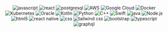 <!--
**petemcgowan/petemcgowan** is a ✨ _special_ ✨ repository because its `README.md` (this file) appears on your GitHub profile.

Here are some ideas to get you started:

- 🔭 I’m currently working on ...
- 🌱 I’m currently learning ...
- 👯 I’m looking to collaborate on ...
- 🤔 I’m looking for help with ...
- 💬 Ask me about ...
- 📫 How to reach me: ...
- 😄 Pronouns: ...
- ⚡ Fun fact: ...
-->

<div class="markdown-heading" dir="auto">
<!--   <h3 class="heading-element" dir="auto">Languages, Tools, and Skills 🛠</h3>
  <a id="user-content-languages-tools-and-skills-" class="anchor" aria-label="Permalink: Languages, Tools, and Skills 🛠" href="#languages-tools-and-skills-"> -->
<!--     <svg class="octicon octicon-link" viewBox="0 0 16 16" version="1.1" width="16" height="16" aria-hidden="true"><path d="m7.775 3.275 1.25-1.25a3.5 3.5 0 1 1 4.95 4.95l-2.5 2.5a3.5 3.5 0 0 1-4.95 0 .751.751 0 0 1 .018-1.042.751.751 0 0 1 1.042-.018 1.998 1.998 0 0 0 2.83 0l2.5-2.5a2.002 2.002 0 0 0-2.83-2.83l-1.25 1.25a.751.751 0 0 1-1.042-.018.751.751 0 0 1-.018-1.042Zm-4.69 9.64a1.998 1.998 0 0 0 2.83 0l1.25-1.25a.751.751 0 0 1 1.042.018.751.751 0 0 1 .018 1.042l-1.25 1.25a3.5 3.5 0 1 1-4.95-4.95l2.5-2.5a3.5 3.5 0 0 1 4.95 0 .751.751 0 0 1-.018 1.042.751.751 0 0 1-1.042.018 1.998 1.998 0 0 0-2.83 0l-2.5 2.5a1.998 1.998 0 0 0 0 2.83Z"></path></svg>
  </a> -->
</div>

<div align="center" dir="auto">
  <!-- Line 1 -->
  <p>
<!---  PostgreSQL, SwiftUI, AWS, GCP, Docker, REST, Kubernetes, CI/CD, Oracle, DB2, SQL Server, Kotlin, Python, C++
        <img src="REST" alt="REST" style="max-width: 100%;">
    <img src="CI/CD" alt="CI/CD" style="max-width: 100%;">   replace with Github Actions?  https://img.shields.io/badge/github%20actions-%232671E5.svg?style=for-the-badge&logo=githubactions&logoColor=white
    <img src="DB2" alt="DB2" style="max-width: 100%;">
    <img src="SQL Server" alt="SQL Server" style="max-width: 100%;">
    -->
    <img src="https://img.shields.io/badge/javascript-%23323330.svg?style=for-the-badge&logo=javascript&logoColor=%23F7DF1E&style=flat-square" alt="javascript" " style="max-width: 100%;">
    <img src="https://shields.io/badge/react-black?logo=react&style=for-the-badge&style=flat-square" alt="react" " style="max-width: 100%;">
<img src="https://shields.io/badge/postgresql-4169e1?logo=postgresql&logoColor=FFF&style=flat-square" alt="postgresql" style="max-width: 100%;">
    <img src="https://img.shields.io/badge/AWS-%23FF9900.svg?style=for-the-badge&logo=amazon-aws&logoColor=white&style=flat-square" alt="AWS" style="max-width: 100%;">
    <img src="https://img.shields.io/badge/GoogleCloud-%234285F4.svg?style=for-the-badge&logo=google-cloud&logoColor=white&style=flat-square" alt="Google Cloud" style="max-width: 100%;">
    <img src="https://img.shields.io/badge/docker-%230db7ed.svg?style=for-the-badge&logo=docker&logoColor=white&style=flat-square" alt="Docker" style="max-width: 100%;">
    <img src="https://img.shields.io/badge/kubernetes-%23326ce5.svg?style=for-the-badge&logo=kubernetes&logoColor=white&style=flat-square" alt="Kubernetes" style="max-width: 100%;">
    <img src="https://img.shields.io/badge/Oracle-F80000?style=for-the-badge&logo=oracle&logoColor=white&style=flat-square" alt="Oracle" style="max-width: 100%;">
    <img src="https://img.shields.io/badge/kotlin-%237F52FF.svg?style=for-the-badge&logo=kotlin&logoColor=white&style=flat-square" alt="Kotlin" style="max-width: 100%;">
    <img src="https://img.shields.io/badge/python-3670A0?style=for-the-badge&logo=python&logoColor=ffdd54&style=flat-square" alt="Python" style="max-width: 100%;">
    <img src="https://img.shields.io/badge/c++-%2300599C.svg?style=for-the-badge&logo=c%2B%2B&logoColor=white&style=flat-square" alt="C++" style="max-width: 100%;">
    <img src="https://img.shields.io/badge/swift-F54A2A?style=for-the-badge&logo=swift&logoColor=white&style=flat-square" alt="Swift" style="max-width: 100%;">
    <img src="https://img.shields.io/badge/Java-ED8B00?style=for-the-badge&logo=openjdk&logoColor=white&style=flat-square" alt="java" style="max-width: 100%;">
    <img src="https://img.shields.io/badge/node.js-6DA55F?style=for-the-badge&logo=Node.js&logoColor=white&style=flat-square" alt="Node.js" style="max-width: 100%;">
    <img src="https://img.shields.io/badge/html5-%23E34F26.svg?style=for-the-badge&logo=html5&logoColor=white&style=flat-square" alt="html5" style="max-width: 100%;">
    <img src="https://img.shields.io/badge/react_native-%2320232a.svg?style=for-the-badge&logo=react&logoColor=%2361DAFB&style=flat-square" alt="react native" style="max-width: 100%;">    
    
<img src="https://img.shields.io/badge/CSS-1572B6?style=for-the-badge&logo=css3&logoColor=white&style=flat-square" alt="css" style="max-width: 100%;">
  <img src="https://img.shields.io/badge/Tailwind_CSS-38B2AC?style=for-the-badge&amp;logo=TailwindCSS&amp;logoColor=white&style=flat-square" alt="tailwind css" style="max-width: 100%;">
<img src="https://img.shields.io/badge/bootstrap-7952B3?style=for-the-badge&amp;logo=bootstrap&amp;logoColor=white&style=flat-square" alt="bootstrap" style="max-width: 100%;">
<img src="https://shields.io/badge/TypeScript-3178C6?logo=TypeScript&logoColor=FFF&style=flat-square" alt="typescript" style="max-width: 100%;">
<img src="https://img.shields.io/badge/GraphQL-E434AA?style=for-the-badge&logo=graphql&logoColor=white&style=flat-square" alt="graphql" style="max-width: 100%;">

</p>

</div>




    
 

